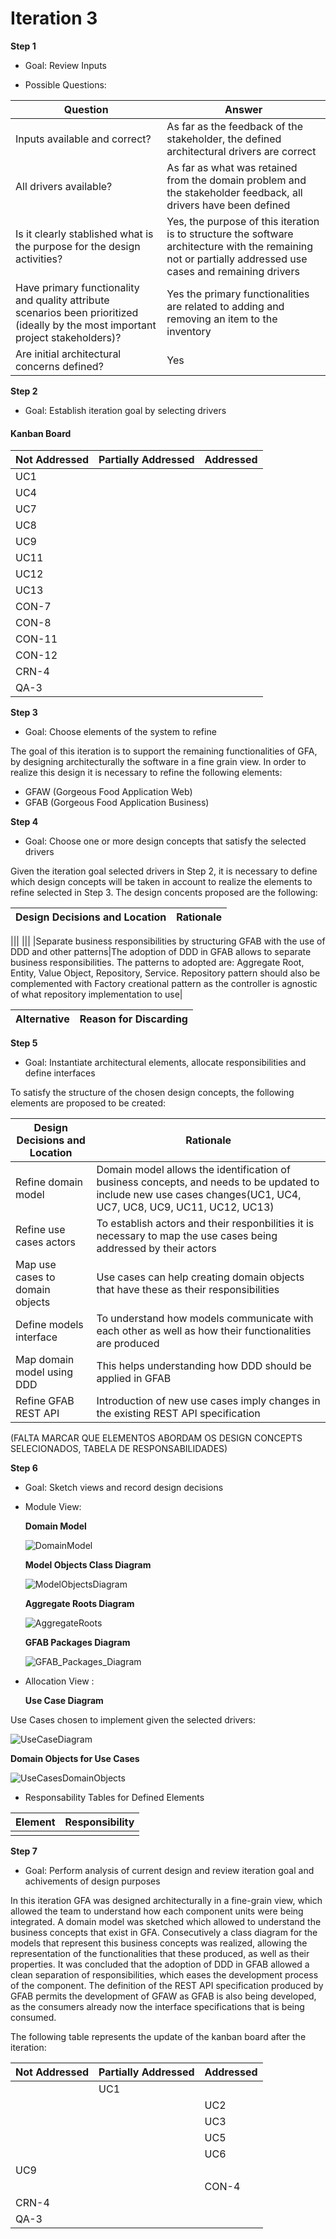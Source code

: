 # Iteration 3

**Step 1**

- Goal: Review Inputs

- Possible Questions:

|Question|Answer|
|--------|------|
|Inputs available and correct?|As far as the feedback of the stakeholder, the defined architectural drivers are correct|
|All drivers available?|As far as what was retained from the domain problem and the stakeholder feedback, all drivers have been defined|
|Is it clearly stablished what is the purpose for the design activities?|Yes, the purpose of this iteration is to structure the software architecture with the remaining not or partially addressed use cases and remaining drivers|
|Have primary functionality and quality attribute scenarios been prioritized (ideally by the most important project stakeholders)?| Yes the primary functionalities are related to adding and removing an item to the inventory |
|Are initial architectural concerns defined?|Yes|

**Step 2**

- Goal: Establish iteration goal by selecting drivers

#### Kanban Board

| Not Addressed | Partially Addressed | Addressed |
|---------------|---------------------|-----------|
| UC1 |||
| UC4 |||
| UC7 |||
| UC8 |||
| UC9 |||
| UC11 |||
| UC12 |||
| UC13 |||
| CON-7 |||
| CON-8 |||
| CON-11 |||
| CON-12 |||
| CRN-4 |||
| QA-3 |||

**Step 3**

- Goal: Choose elements of the system to refine

The goal of this iteration is to support the remaining functionalities of GFA, by designing architecturally the software in a fine grain view. In order to realize this design it is necessary to refine the following elements:

- GFAW (Gorgeous Food Application Web)
- GFAB (Gorgeous Food Application Business)

**Step 4**

- Goal: Choose one or more design concepts that satisfy the selected drivers

Given the iteration goal selected drivers in Step 2, it is necessary to define which design concepts will be taken in account to realize the elements to refine selected in Step 3. The design concents proposed are the following:

|Design Decisions and Location|Rationale|
|-----------------------------|---------|

|||
|||
|Separate business responsibilities by structuring GFAB with the use of DDD and other patterns|The adoption of DDD in GFAB allows to separate business responsibilities. The patterns to adopted are: Aggregate Root, Entity, Value Object, Repository, Service. Repository pattern should also be complemented with Factory creational pattern as the controller is agnostic of what repository implementation to use|


|Alternative|Reason for Discarding|
|-----------|---------------------|


**Step 5**

- Goal: Instantiate architectural elements, allocate responsibilities and define interfaces

To satisfy the structure of the chosen design concepts, the following elements are proposed to be created:

|Design Decisions and Location|Rationale|
|-----------------------------|---------|
|Refine domain model|Domain model allows the identification of business concepts, and needs to be updated to include new use cases changes(UC1, UC4, UC7, UC8, UC9, UC11, UC12, UC13)|
|Refine use cases actors|To establish actors and their responbilities it is necessary to map the use cases being addressed by their actors|
|Map use cases to domain objects|Use cases can help creating domain objects that have these as their responsibilities|
|Define models interface|To understand how models communicate with each other as well as how their functionalities are produced|
|Map domain model using DDD|This helps understanding how DDD should be applied in GFAB|
|Refine GFAB REST API|Introduction of new use cases imply changes in the existing REST API specification|

(FALTA MARCAR QUE ELEMENTOS ABORDAM OS DESIGN CONCEPTS SELECIONADOS, TABELA DE RESPONSABILIDADES)

**Step 6**

- Goal: Sketch views and record design decisions

- Module View:

  **Domain Model**

  ![DomainModel](diagrams/DomainModel.png)

  **Model Objects Class Diagram**

  ![ModelObjectsDiagram](diagrams/ModelObjectsClassDiagram.png)

  **Aggregate Roots Diagram**

  ![AggregateRoots](diagrams/AggregateRoots.png)

  **GFAB Packages Diagram**

  ![GFAB_Packages_Diagram](diagrams/GFAB_Packages.png)


- Allocation View :

  **Use Case Diagram**

Use Cases chosen to implement given the selected drivers:

![UseCaseDiagram](diagrams/UseCasesDiagram.png)

  **Domain Objects for Use Cases**

![UseCasesDomainObjects](diagrams/UseCasesDomainObjects.png)


- Responsability Tables for Defined Elements

|Element|Responsibility|
|-------|--------------|
|||

**Step 7**

- Goal: Perform analysis of current design and review iteration goal and achivements of design purposes

In this iteration GFA was designed architecturally in a fine-grain view, which allowed the team to understand how each component units were being integrated.
A domain model was sketched which allowed to understand the business concepts that exist in GFA. Consecutively a class diagram for the models that represent this business concepts was realized, allowing the representation of the functionalities that these produced, as well as their properties.
It was concluded that the adoption of DDD in GFAB allowed a clean separation of responsibilities, which eases the development process of the component. The definition of the REST API specification produced by GFAB permits the development of GFAW as GFAB is also being developed, as the consumers already now the interface specifications that is being consumed.

The following table represents the update of the kanban board after the iteration:

| Not Addressed | Partially Addressed | Addressed |
|---------------|---------------------|-----------|
||UC1||
|||UC2|
|||UC3|
|||UC5|
|||UC6|
|UC9|||
|||CON-4|
|CRN-4|||
|QA-3|||